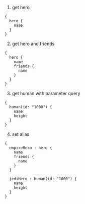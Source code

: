 1. get hero

```
{
  hero {
    name
  }
}
```


2. get hero and friends
```
{
  hero {
    name
    friends {
      name
    }
  }
}
```

3. get human with parameter query
```$xslt
{
  human(id: "1000") {
    name
    height
  }
}
```

4. set alias
```$xslt
{
  empireHero : hero {
    name
    friends {
      name
    }
  }
 
  jediHero : human(id: "1000") {
    name
    height
  }
}
```